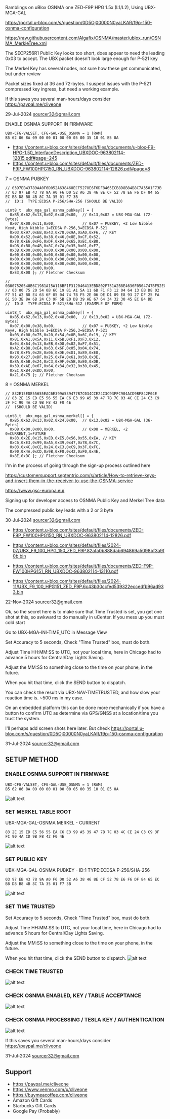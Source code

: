 Ramblings on uBlox OSNMA one ZED-F9P HPG 1.5x (L1/L2), Using UBX-MGA-GAL

 https://portal.u-blox.com/s/question/0D5Oj00000N0yaLKAR/f9p-150-osnma-configuration

 https://raw.githubusercontent.com/Algafix/OSNMA/master/ublox_run/OSNMA_MerkleTree.xml

 The SECP256R1 Public Key looks too short, does appear to need the leading 0x03 to accept. The UBX packet doesn't look large enough for P-521 key

 The Merkel Key has several nodes, not sure how these get communicated, but under review

 Packet sizes fixed at 36 and 72-bytes. I suspect issues with the P-521 compressed key ingress, but need a working example.
 
  If this saves you several man-hours/days consider https://paypal.me/cliveone
  
   29-Jul-2024  sourcer32@gmail.com

ENABLE OSNMA SUPPORT IN FIRMWARE
```
UBX-CFG-VALSET, CFG-GAL-USE_OSNMA = 1 (RAM)
B5 62 06 8A 09 00 00 01 00 00 05 00 35 10 01 E5 0A
```
  *  https://content.u-blox.com/sites/default/files/documents/u-blox-F9-HPG-1.50_InterfaceDescription_UBXDOC-963802114-12815.pdf#page=245
  *  https://content.u-blox.com/sites/default/files/documents/ZED-F9P_FW100HPG150_RN_UBXDOC-963802114-12826.pdf#page=8

7 = OSNMA PUBKEY
```
// 0397EB43789AA0F6D052A638468ECF5278E6F6DF8465ECB8D8B84B8C7A3501F73B
// 03 97 EB 43 78 9A A0 F6 D0 52 A6 38 46 8E CF 52 78 E6 F6 DF 84 65 EC B8 D8 B8 4B 8C 7A 35 01 F7 3B
//  ID:1  TYPE:ECDSA P-256/SHA-256 (SHOULD BE VALID)

uint8_t  ubx_mga_gal_osnma_pubkey[] = {
  0xB5,0x62,0x13,0x02,0x48,0x00,  // 0x13,0x02 = UBX-MGA-GAL (72-Bytes)
  0x07,0x00,0x11,0x00,            // 0x07 = PUBKEY, +2 Low Nibble Key#, High Nibble 1=ECDSA P-256,3=ECDSA P-521
  0x03,0x97,0xEB,0x43,0x78,0x9A,0xA0,0xF6, // KEY
  0xD0,0x52,0xA6,0x38,0x46,0x8E,0xCF,0x52,
  0x78,0xE6,0xF6,0xDF,0x84,0x65,0xEC,0xB8,
  0xD8,0xB8,0x4B,0x8C,0x7A,0x35,0x01,0xF7,
  0x3B,0x00,0x00,0x00,0x00,0x00,0x00,0x00,
  0x00,0x00,0x00,0x00,0x00,0x00,0x00,0x00,
  0x00,0x00,0x00,0x00,0x00,0x00,0x00,0x00,
  0x00,0x00,0x00,0x00,0x00,0x00,0x00,0x00,
  0x00,0x00,0x00,0x00,
  0xE3,0x08 }; // Fletcher Checksum
```
```
// 03007520540B6C1981A15A116BF1F312046413EBD802F751A2B8E4636F0504747BF52E06DED189E89327DF25FA61503E8A6B24C39F5BE0DB39AE676434323045ECB4DD
// 03 00 75 20 54 0B 6C 19 81 A1 5A 11 6B F1 F3 12 04 64 13 EB D8 02 F7 51 A2 B8 E4 63 6F 05 04 74 7B F5 2E 06 DE D1 89 E8 93 27 DF 25 FA 61 50 3E 8A 6B 24 C3 9F 5B E0 DB 39 AE 67 64 34 32 30 45 EC B4 DD
//  ID:8  TYPE:ECDSA P-521/SHA-512 (EXAMPLE OF FORM)

uint8_t  ubx_mga_gal_osnma_pubkey[] = {
  0xB5,0x62,0x13,0x02,0x48,0x00,  // 0x13,0x02 = UBX-MGA-GAL (72-Bytes)
  0x07,0x00,0x38,0x00,            // 0x07 = PUBKEY, +2 Low Nibble Key#, High Nibble 1=ECDSA P-256,3=ECDSA P-521
  0x03,0x00,0x75,0x20,0x54,0x0B,0x6C,0x19, // KEY
  0x81,0xA1,0x5A,0x11,0x6B,0xF1,0xF3,0x12,
  0x04,0x64,0x13,0xEB,0xD8,0x02,0xF7,0x51,
  0xA2,0xB8,0xE4,0x63,0x6F,0x05,0x04,0x74,
  0x7B,0xF5,0x2E,0x06,0xDE,0xD1,0x89,0xE8,
  0x93,0x27,0xDF,0x25,0xFA,0x61,0x50,0x3E,
  0x8A,0x6B,0x24,0xC3,0x9F,0x5B,0xE0,0xDB,
  0x39,0xAE,0x67,0x64,0x34,0x32,0x30,0x45,
  0xEC,0xB4,0xDD,0x00,
  0x21,0x75 }; // Fletcher Checksum
```
8 = OSNMA MERKEL
```
// 832E15EDE55655EAC6E399A539477B7C034CCE24C3C93FFC904ACD9BF842F04E
// 83 2E 15 ED E5 56 55 EA C6 E3 99 A5 39 47 7B 7C 03 4C CE 24 C3 C9 3F FC 90 4A CD 9B F8 42 F0 4E
//  (SHOULD BE VALID)

uint8_t  ubx_mga_gal_osnma_merkel[] = {
  0xB5,0x62,0x13,0x02,0x24,0x00,  // 0x13,0x02 = UBX-MGA-GAL (36-Bytes)
  0x08,0x00,0x00,0x00,            // 0x08 = MERKEL, +2 0=CURRENT,1=FUTURE
  0x83,0x2E,0x15,0xED,0xE5,0x56,0x55,0xEA, // KEY
  0xC6,0xE3,0x99,0xA5,0x39,0x47,0x7B,0x7C,
  0x03,0x4C,0xCE,0x24,0xC3,0xC9,0x3F,0xFC,
  0x90,0x4A,0xCD,0x9B,0xF8,0x42,0xF0,0x4E,
  0x8E,0xDC }; // Fletcher Checksum
```

I'm in the process of going through the sign-up process outlined here

https://customersupport.septentrio.com/s/article/How-to-retrieve-keys-and-insert-them-in-the-receiver-to-use-the-OSNMA-service

https://www.gsc-europa.eu/

Signing up for developer access to OSNMA Public Key and Merkel Tree data

The compressed public key leads with a 2 or 3 byte

  30-Jul-2024  sourcer32@gmail.com

  *  https://content.u-blox.com/sites/default/files/documents/ZED-F9P_FW100HPG150_RN_UBXDOC-963802114-12826.pdf
  *  https://content.u-blox.com/sites/default/files/2024-07/UBX_F9_100_HPG_150_ZED_F9P.82afa0b888dab694869a5098bf3a9f0b.bin

  *  https://content.u-blox.com/sites/default/files/documents/ZED-F9P-FW100HPG151_RN_UBXDOC-963802114-13110.pdf
  *  https://content.u-blox.com/sites/default/files/2024-11/UBX_F9_100_HPG151_ZED_F9P.6c43b30ccfed539322eccedfb96ad933.bin

  22-Nov-2024  sourcer32@gmail.com
  
  
Ok, so the secret here is to make sure that Time Trusted is set, you get one shot at this, so awkward to do manually in uCenter. If you mess up you must cold start

Go to UBX-MGA-INI-TIME_UTC in Message View

Set Accuracy to 5 seconds, Check "Time Trusted" box, must do both.

Adjust Time HH:MM:SS to UTC, not your local time, here in Chicago had to advance 5 hours for Central/Day Lights Saving.

Adjust the MM:SS to something close to the time on your phone, in the future.

When you hit that time, click the SEND button to dispatch.

You can check the result via UBX-NAV-TIMETRUSTED, and how slow your reaction time is. ~500 ms in my case.

On an embedded platform this can be done more mechanically if you have a button to confirm UTC as determine via GPS/GNSS at a location/time you trust the system.

I'll perhaps add screen shots here later. But check  https://portal.u-blox.com/s/question/0D5Oj00000N0yaLKAR/f9p-150-osnma-configuration

  31-Jul-2024  sourcer32@gmail.com

##  SETUP METHOD
###  ENABLE OSNMA SUPPORT IN FIRMWARE
```
UBX-CFG-VALSET, CFG-GAL-USE_OSNMA = 1 (RAM)
B5 62 06 8A 09 00 00 01 00 00 05 00 35 10 01 E5 0A
```
![alt text](cfg_valset_cfg_gal_use_osnma_001.jpg?raw=true)

###  SET MERKEL TABLE ROOT
UBX-MGA-GAL-OSNMA MERKEL - CURRENT
```
83 2E 15 ED E5 56 55 EA C6 E3 99 A5 39 47 7B 7C 03 4C CE 24 C3 C9 3F FC 90 4A CD 9B F8 42 F0 4E
```
![alt text](ubx_mga_gal_osnma_merkel_001.jpg?raw=true)

###  SET PUBLIC KEY
UBX-MGA-GAL-OSNMA PUBKEY - ID:1  TYPE:ECDSA P-256/SHA-256
```
03 97 EB 43 78 9A A0 F6 D0 52 A6 38 46 8E CF 52 78 E6 F6 DF 84 65 EC B8 D8 B8 4B 8C 7A 35 01 F7 3B
```
![alt text](ubx_mga_gal_osnma_pubkey_001.jpg?raw=true)

### SET TIME TRUSTED
Set Accuracy to 5 seconds, Check "Time Trusted" box, must do both.

Adjust Time HH:MM:SS to UTC, not your local time, here in Chicago had to advance 5 hours for Central/Day Lights Saving.

Adjust the MM:SS to something close to the time on your phone, in the future.

When you hit that time, click the SEND button to dispatch.
![alt text](ubx_mga_ini_timeutc_001.jpg?raw=true)

### CHECK TIME TRUSTED
![alt text](ubx_nav_trustedtime_001.jpg?raw=true)

### CHECK OSNMA ENABLED, KEY / TABLE ACCEPTANCE
![alt text](osnma_test_001.jpg?raw=true)

### CHECK OSNMA PROCESSING / TESLA KEY / AUTHENTICATION
![alt text](osnma_test_002.jpg?raw=true)

  If this saves you several man-hours/days consider https://paypal.me/cliveone

  31-Jul-2024  sourcer32@gmail.com

## Support
 * https://paypal.me/cliveone
 * https://www.venmo.com/u/cliveone
 * https://buymeacoffee.com/cliveone
 * Amazon Gift Cards
 * Starbucks Gift Cards
 * Google Pay (Probably)

